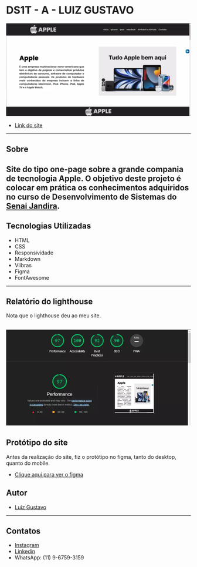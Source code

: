 # DS1T - A - LUIZ GUSTAVO

![](./img/telainicial.webp)
- [Link do site](https://luyz-dev.github.io/one-page-2022/ds1t-a/Luiz%20Gustavo/index.html)

---
## Sobre

Site do tipo one-page sobre a grande compania de tecnologia Apple. 
O objetivo deste projeto é colocar em prática os conhecimentos adquiridos no curso de Desenvolvimento de Sistemas do [Senai Jandira](https://jandira.sp.senai.br/). 
---
## Tecnologias Utilizadas

- HTML
- CSS
- Responsividade
- Markdown
- Vlibras 
- Figma
- FontAwesome
---
## Relatório do lighthouse

Nota que o lighthouse deu ao meu site. 

![](./img/lighthouse.webp)
---
## Protótipo do site 

Antes da realização do site, fiz o protótipo no figma, tanto do desktop, quanto do mobile.

- [Clique aqui para ver o figma](https://www.figma.com/file/U3lJpIFlhrdxBW64o9ec0Q/ONE-PAGE-APPLE?node-id=0%3A1&t=ffipryhIWhAzuoYM-0)

## Autor
- [Luiz Gustavo](https://github.com/luyz-dev)

---
## Contatos
- [Instagram](https://www.instagram.com/luyz.dev/)
- [Linkedin](https://www.linkedin.com/in/luyz-dev)
- WhatsApp: (11) 9-6759-3159

